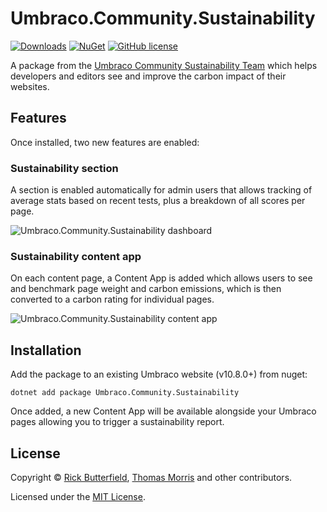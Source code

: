 # Umbraco.Community.Sustainability

[![Downloads](https://img.shields.io/nuget/dt/Umbraco.Community.Sustainability?color=cc9900)](https://www.nuget.org/packages/Umbraco.Community.Sustainability/)
[![NuGet](https://img.shields.io/nuget/vpre/Umbraco.Community.Sustainability?color=0273B3)](https://www.nuget.org/packages/Umbraco.Community.Sustainability)
[![GitHub license](https://img.shields.io/github/license/rickbutterfield/Umbraco.Community.Sustainability?color=8AB803)](https://github.com/rickbutterfield/Umbraco.Community.Sustainability/blob/main/LICENSE)

A package from the [Umbraco Community Sustainability Team](https://umbraco.com/blog/meet-the-new-community-sustainability-team/) which helps developers and editors see and improve the carbon impact of their websites.

## Features
Once installed, two new features are enabled:

### Sustainability section
A section is enabled automatically for admin users that allows tracking of average stats based on recent tests, plus a breakdown of all scores per page.

![Umbraco.Community.Sustainability dashboard](https://raw.githubusercontent.com/rickbutterfield/Umbraco.Community.Sustainability/main/.github/assets/sustainability-dashboard-1.png)

### Sustainability content app
On each content page, a Content App is added which allows users to see and benchmark page weight and carbon emissions, which is then converted to a carbon rating for individual pages.

![Umbraco.Community.Sustainability content app](https://raw.githubusercontent.com/rickbutterfield/Umbraco.Community.Sustainability/main/.github/assets/sustainability-contentapp-2.jpeg)

## Installation

Add the package to an existing Umbraco website (v10.8.0+) from nuget:

`dotnet add package Umbraco.Community.Sustainability`

Once added, a new Content App will be available alongside your Umbraco pages allowing you to trigger a sustainability report.

## License

Copyright &copy; [Rick Butterfield](https://github.com/rickbutterfield), [Thomas Morris](https://github.com/tcmorris) and other contributors.

Licensed under the [MIT License](https://github.com/rickbutterfield/Umbraco.Community.Sustainability/blob/main/LICENSE.md).
